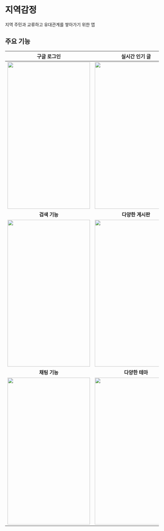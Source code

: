 # 지역감정

지역 주민과 교류하고 유대관계를 쌓아가기 위한 앱

## 주요 기능

|구글 로그인|실시간 인기 글|게시판 별 최신 글|
|:---:|:---:|:---:|
|<image src="https://user-images.githubusercontent.com/41365906/114262672-368e7680-9a1c-11eb-91aa-fffc143d8175.png" width="270" height="480" >|<image src="https://user-images.githubusercontent.com/41365906/114262676-3d1cee00-9a1c-11eb-9038-96fd600ab181.png" width="270" height="480" > |<image src="https://user-images.githubusercontent.com/41365906/114262679-3ee6b180-9a1c-11eb-8977-5bbc158fdf99.png" width="270" height="480" > |
|**검색 기능**|**다양한 게시판**|**알림 기능**|
|<image src="https://user-images.githubusercontent.com/41365906/114262680-3f7f4800-9a1c-11eb-9a5b-6009034e355c.png" width="270" height="480" >|<image src="https://user-images.githubusercontent.com/41365906/114262682-40b07500-9a1c-11eb-9a32-cf34c1055db1.png" width="270" height="480" > |<image src="https://user-images.githubusercontent.com/41365906/114262683-427a3880-9a1c-11eb-9fa6-af3ade9eebf4.png" width="270" height="480" > |
|**채팅 기능**|**다양한 테마**|**댓글과 대댓글**|
|<image src="https://user-images.githubusercontent.com/41365906/114262684-43ab6580-9a1c-11eb-815f-5a765612cc2d.png" width="270" height="480" >|<image src="https://user-images.githubusercontent.com/41365906/114262685-44dc9280-9a1c-11eb-9577-41e61acf2231.png" width="270" height="480" > |<image src="https://user-images.githubusercontent.com/41365906/114262689-46a65600-9a1c-11eb-9c6a-a6a447fde4fb.png" width="270" height="480" > |

